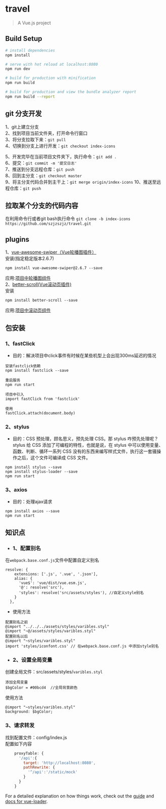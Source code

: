 # travel

> A Vue.js project

## Build Setup

``` bash
# install dependencies
npm install

# serve with hot reload at localhost:8080
npm run dev

# build for production with minification
npm run build

# build for production and view the bundle analyzer report
npm run build --report
```
## git 分支开发
1、git上建立分支  
2、找到项目当前文件夹，打开命令行窗口  
3、将分支拉取下来：`git pull`  
4、切换到分支上进行开发：`git checkout index-icons`   

5、开发完毕在当前项目文件夹下，执行命令：`git add .`  
6、提交：`git commit -m '提交日志'`  
7、推送到分支远程仓库：`git push`  
8、回到主分支：`git checkout master`  
9、将主分支代码合并到主干上：`git merge origin/index-icons`
10、推送至远程仓库：`git push`  


## 拉取某个分支的代码内容  
在利用命令行或者git bash执行命令 `git clone -b index-icons https://github.com/szjzszjz/travel.git`
  
## plugins  
1、[vue-awesome-swiper（Vue轮播图插件）](https://github.com/surmon-china/vue-awesome-swiper)  
安装(指定稳定版本2.6.7)  
```
npm install vue-awesome-swiper@2.6.7 --save
```  
应用:[项目中轮播图组件](https://github.com/szjzszjz/travel/blob/index-swiper/src/pages/home/components/Swiper.vue)  
2、[better-scroll(Vue滚动页插件)](https://github.com/ustbhuangyi/better-scroll)  
安装  
```text
npm install better-scroll --save
```  
应用:[项目中滚动页组件](https://github.com/szjzszjz/travel/blob/index-swiper/src/pages/city/components/List.vue)  

## 包安装   
### 1、fastClick 
* 目的：解决项目中click事件有时候在某些机型上会出现300ms延迟的情况  
```
安装fastclick依赖
npm install fastclick --save  

重启服务 
npm run start  
```  
```
项目中引入  
import fastClick from 'fastclick'  

使用  
fastClick.attach(document.body)  
```  
### 2、stylus  
* 目的：CSS 预处理，顾名思义，预先处理 CSS。那 stylus 咋预先处理呢？stylus 给 CSS 添加了可编程的特性，也就是说，在 stylus 中可以使用变量、函数、判断、循环一系列 CSS 没有的东西来编写样式文件，执行这一套骚操作之后，这个文件可编译成 CSS 文件。  
```
npm install stylus --save   
npm install stylus-loader --save   
npm run start  
```  

### 3、axios  
* 目的：处理ajax请求  
```text
npm install axios --save
npm run start
```  

## 知识点  
* ### 1、配置别名  
在`webpack.base.conf.js`文件中配置自定义别名
```
resolve: {
    extensions: ['.js', '.vue', '.json'],
    alias: {
      'vue$': 'vue/dist/vue.esm.js',
      '@': resolve('src'),
      'styles': resolve('src/assets/styles'), //自定义style别名
    }
  },
```  
* 使用方法  
```
配置别名之前
@import "../../../assets/styles/varibles.styl"
@import "~@/assets/styles/varibles.styl"
配置别名以后
@import "~styles/varibles.styl"
import 'styles/iconfont.css' // 在webpack.base.conf.js 中添加style别名
```  
* ### 2、设置全局变量  
创建全局文件：src/assets/styles/`varibles.styl`  
```
添加全局变量
$bgColor = #00bcd4  //全局背景颜色
```  
使用方法  
```
@import "~styles/varibles.styl"
background: $bgColor;
```  
### 3、请求转发  
找到配置文件：config/index.js  
配置如下内容  
```javascript
    proxyTable: {
      '/api':{
        target: 'http://localhost:8080',
        pathRewrite: {
          '^/api':'/static/mock'
        }
      }
    }
```
For a detailed explanation on how things work, check out the [guide](http://vuejs-templates.github.io/webpack/) and [docs for vue-loader](http://vuejs.github.io/vue-loader).

